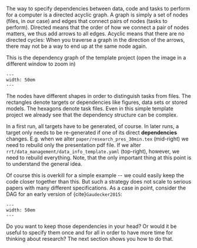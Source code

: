 The way to specify dependencies between data, code and tasks to perform for a computer
is a directed acyclic graph. A graph is simply a set of nodes (files, in our case) and
edges that connect pairs of nodes (tasks to perform). Directed means that the order of
how we connect a pair of nodes matters, we thus add arrows to all edges. Acyclic means
that there are no directed cycles: When you traverse a graph in the direction of the
arrows, there may not be a way to end up at the same node again.

This is the dependency graph of the template project (open the image in a different
window to zoom in)

```{figure} ../figures/dag.png
---
width: 50em
---
```

The nodes have different shapes in order to distinguish tasks from files. The rectangles
denote targets or dependencies like figures, data sets or stored models. The hexagons
denote task files. Even in this simple template project we already see that the
dependency structure can be complex.

In a first run, all targets have to be generated, of course. In later runs, a target
only needs to be re-generated if one of its direct **dependencies** changes. E.g. when
we alter `paper/research_pres_30min.tex` (mid-right) we need to rebuild only the
presentation pdf file. If we alter `rrt/data_management/data_info_template.yaml`
(top-right), however, we need to rebuild everything. Note, that the only important thing
at this point is to understand the general idea.

Of course this is overkill for a simple example -- we could easily keep the code closer
together than this. But such a strategy does not scale to serious papers with many
different specifications. As a case in point, consider the DAG for an early version of
{cite}`Gaudecker2015`:

```{figure} ../figures/pfefficiency.jpg
---
width: 50em
---
```

Do you want to keep those dependencies in your head? Or would it be useful to specify
them once and for all in order to have more time for thinking about research? The next
section shows you how to do that.
